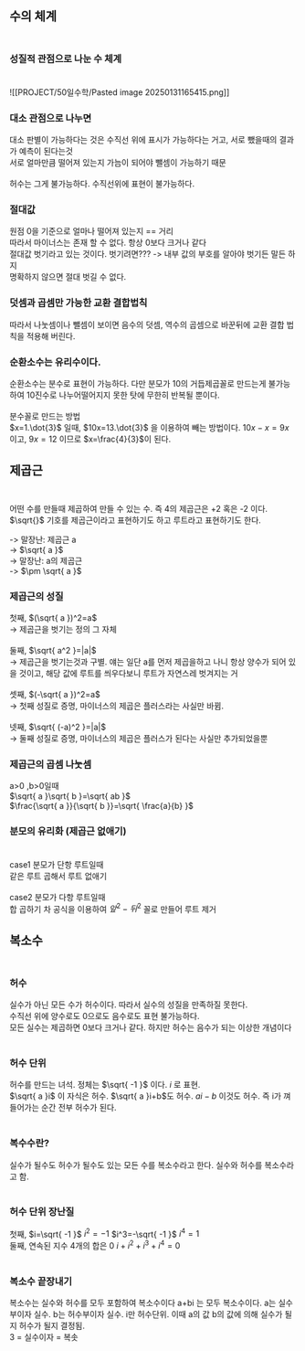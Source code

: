 ## 수의 체계<br><br>

### 성질적 관점으로 나눈 수 체계<br><br>

![[PROJECT/50일수학/Pasted image 20250131165415.png]]

### 대소 관점으로 나누면<br>
대소 판별이 가능하다는 것은 수직선 위에 표시가 가능하다는 거고, 서로 뺐을때의 결과가 예측이 된다는것<br>
서로 얼마만큼 떨어져 있는지 가늠이 되어야 뺄셈이 가능하기 때문<br>
<br>
허수는 그게 불가능하다. 수직선위에 표현이 불가능하다.<br>

### 절대값<br>
원점 0을 기준으로 얼마나 떨어져 있는지 == 거리<br>
따라서 마이너스는 존재 할 수 없다. 항상 0보다 크거나 같다<br>
절대값  벗기라고 있는 것이다. 벗기려면??? -> 내부 값의 부호를 알아야 벗기든 말든 하지<br>
명확하지 않으면 절대 벗길 수 없다.<br>

### 덧셈과 곱셈만 가능한 교환 결합법칙<br>
따라서 나눗셈이나 뺄셈이 보이면 음수의 덧셈, 역수의 곱셈으로 바꾼뒤에 교환 결합 법칙을 적용해 버린다.

### 순환소수는 유리수이다.<br>
순환소수는 분수로 표현이 가능하다. 다만 분모가 10의 거듭제곱꼴로 만드는게 불가능하여 10진수로 나누어떨어지지 못한 탓에 무한히 반복될 뿐이다.<br>
<br>
분수꼴로 만드는 방법<br>
$x=1.\dot{3}$ 일때, $10x=13.\dot{3}$ 을 이용하여 빼는 방법이다. $10x-x=9x$ 이고, $9x=12$ 이므로 $x=\frac{4}{3}$이 된다.<br>

## 제곱근<br><br>

어떤 수를 만들때 제곱하여 만들 수 있는 수. 즉 4의 제곱근은 +2 혹은 -2 이다.<br>
$\sqrt{}$ 기호를 제곱근이라고 표현하기도 하고 루트라고 표현하기도 한다.<br>

-> 말장난: 제곱근 a<br>
-> $\sqrt{ a }$<br>
-> 말장난: a의 제곱근<br>
-> $\pm \sqrt{ a }$<br>

### 제곱근의 성질<br>

첫째, $(\sqrt{ a })^2=a$<br>
-> 제곱근을 벗기는 정의 그 자체<br>
<br>
둘째, $\sqrt{ a^2 }=|a|$<br>
-> 제곱근을 벗기는것과 구별. 얘는 일단 a를 먼저 제곱을하고 나니 항상 양수가 되어 있을 것이고, 해당 값에 루트를 씌우다보니 루트가 자연스레 벗겨지는 거<br>
<br>
셋째,  $(-\sqrt{ a })^2=a$<br>
-> 첫째 성질로 증명, 마이너스의 제곱은 플러스라는 사실만 바뀜.<br>
<br>
넷째, $\sqrt{ (-a)^2 }=|a|$<br>
-> 둘째 성질로 증명, 마이너스의 제곱은 플러스가 된다는 사실만 추가되었을뿐 <br>

### 제곱근의 곱셈 나눗셈<br>
a>0 ,b>0일때 <br>
$\sqrt{ a }\sqrt{ b }=\sqrt{ ab }$<br>
$\frac{\sqrt{ a }}{\sqrt{ b }}=\sqrt{ \frac{a}{b} }$<br>

### 분모의 유리화 (제곱근 없애기)<br><br>
case1 분모가 단항 루트일때 <br>
같은 루트 곱해서 루트 없애기<br><br>
case2 분모가 다항 루트일때<br>
합 곱하기 차 공식을 이용하여 $앞^2-뒤^2$ 꼴로 만들어 루트 제거<br>

## 복소수<br><br>
### 허수<br>
실수가 아닌 모든 수가 허수이다. 따라서 실수의 성질을 만족하질 못한다. <br>
수직선 위에 양수로도 0으로도 음수로도 표현 불가능하다. <br>
모든 실수는 제곱하면 0보다 크거나 같다. 하지만 허수는 음수가 되는 이상한 개념이다<br><br>
### 허수 단위<br>
허수를 만드는 녀석. 정체는 $\sqrt{ -1 }$ 이다. $i$ 로 표현.<br>
$\sqrt{ a }i$ 이 자식은 허수. $\sqrt{ a }i+b$도 허수. $ai-b$ 이것도 허수. 즉 i가 껴들어가는 순간 전부 허수가 된다.<br><br>
### 복수수란?<br>
실수가 될수도 허수가 될수도 있는 모든 수를 복소수라고 한다. 실수와 허수를 복소수라고 함. <br><br>
### 허수 단위 장난질<br>
첫째, $i=\sqrt{ -1 }$  $i^2=-1$  $i^3=-\sqrt{ -1 }$  $i^4=1$<br>
둘째, 연속된 지수 4개의 합은 0 $i+i^2 +i^3+i^4 = 0$<br><br>

### 복소수 끝장내기<br>
복소수는 실수와 허수를 모두 포함하여 복소수이다 a+bi 는 모두 복소수이다. a는 실수부이자 실수. b는 허수부이자 실수. i만 허수단위. 이때 a의 값 b의 값에 의해 실수가 될지 허수가 될지 결정됨.<br>
3 = 실수이자 = 복솟